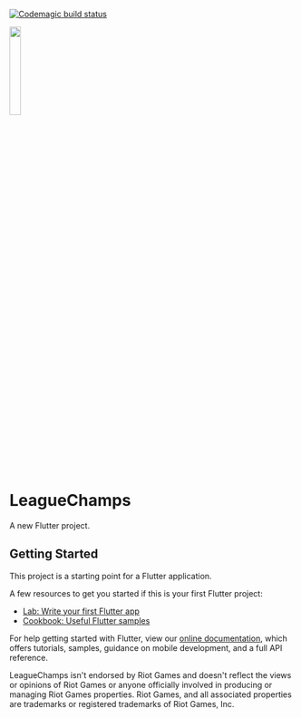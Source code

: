 [![Codemagic build status](https://api.codemagic.io/apps/628bab46d44138324d09425b/628bab46d44138324d09425a/status_badge.svg)](https://codemagic.io/apps/628bab46d44138324d09425b/628bab46d44138324d09425a/latest_build)


<a href="https://play.google.com/store/apps/details?id=com.syfttny.leaguechamps"><img src="https://github.com/steverichey/google-play-badge-svg/blob/master/img/en_get.svg" width="20%"></a>

# LeagueChamps

A new Flutter project.

## Getting Started

This project is a starting point for a Flutter application.

A few resources to get you started if this is your first Flutter project:

- [Lab: Write your first Flutter app](https://flutter.dev/docs/get-started/codelab)
- [Cookbook: Useful Flutter samples](https://flutter.dev/docs/cookbook)

For help getting started with Flutter, view our
[online documentation](https://flutter.dev/docs), which offers tutorials,
samples, guidance on mobile development, and a full API reference.

LeagueChamps isn't endorsed by Riot Games and doesn't reflect the views or opinions of Riot Games or anyone officially involved in producing or managing Riot Games properties. Riot Games, and all associated properties are trademarks or registered trademarks of Riot Games, Inc.

